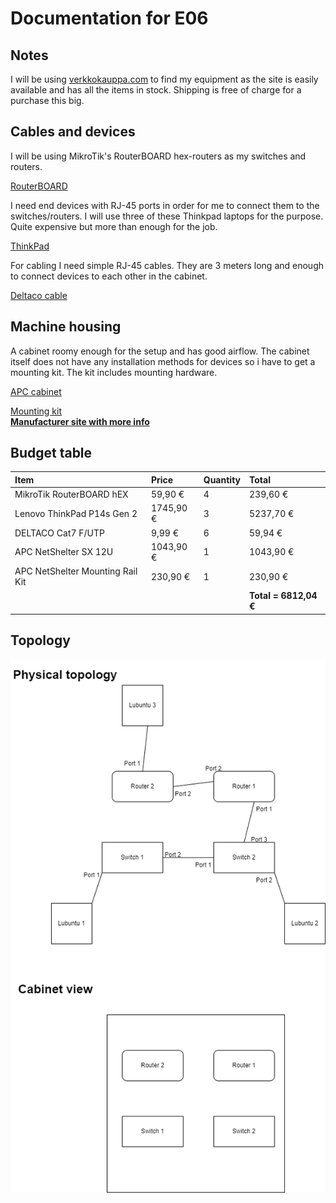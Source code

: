 # Documentation for E06

## Notes
I will be using [verkkokauppa.com](https://www.verkkokauppa.com/fi/etusivu) to find my equipment as the site is easily available and has all the items in stock. Shipping is free of charge for a purchase this big.

## Cables and devices
I will be using MikroTik's RouterBOARD hex-routers as my switches and routers.

[RouterBOARD](https://www.verkkokauppa.com/fi/product/739921/MikroTik-RouterBOARD-hEX-reititin)

I need end devices with RJ-45 ports in order for me to connect them to the switches/routers. I will use three of these Thinkpad laptops for the purpose. Quite expensive but more than enough for the job.

[ThinkPad](https://www.verkkokauppa.com/fi/product/762391/Lenovo-ThinkPad-P14s-Gen-2-14-kannettava-Win-10-Pro-21A0004R)

For cabling I need simple RJ-45 cables. They are 3 meters long and enough to connect devices to each other in the cabinet.

[Deltaco cable](https://www.verkkokauppa.com/fi/product/82359/DELTACO-Cat7-F-UTP-laitekaapeli-2-m-harmaa)

## Machine housing
A cabinet roomy enough for the setup and has good airflow. The cabinet itself does not have any installation methods for devices so i have to get a mounting kit. The kit includes mounting hardware.

[APC cabinet](https://www.verkkokauppa.com/fi/product/694409/APC-NetShelter-SX-12U-rakkikaappi)

[Mounting kit](https://www.verkkokauppa.com/fi/product/688642/APC-NetShelter-CX-Mini-12U-Vertical-Mounting-Rail-Kit-rakkia/lisatiedot)  
**[Manufacturer site with more info](https://www.apc.com/shop/us/en/products/APC-NetShelter-CX-Mounting-Rail-Kit-Vertical-Black-536H-x-120W-x-56D-mm/P-AR4000MV12U)**


## Budget table
| Item | Price | Quantity | Total |
| :--- | :--- | :--- | :--- |
| MikroTik RouterBOARD hEX | 59,90 € | 4 | 239,60 € |
| Lenovo ThinkPad P14s Gen 2 | 1745,90 € | 3 | 5237,70 € |
| DELTACO Cat7 F/UTP | 9,99 € | 6 | 59,94 € |
| APC NetShelter SX 12U | 1043,90 € | 1 | 1043,90 € |
| APC NetShelter Mounting Rail Kit | 230,90 € | 1 | 230,90 € |
|||| **Total = 6812,04 €**|

## Topology
![](documentation/E06/Topologies-EX6_topo.drawio.png)
